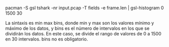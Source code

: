 pacman -S gsl
tshark -nr input.pcap -T fields -e frame.len | gsl-histogram 0 1500 30

La sintaxis es min max bins, donde min y max son los valores mínimo y máximo de los datos, y bins es el número de intervalos en los que se dividirán los datos. En este caso, se divide el rango de valores de 0 a 1500 en 30 intervalos.
bins no es obligatorio.
